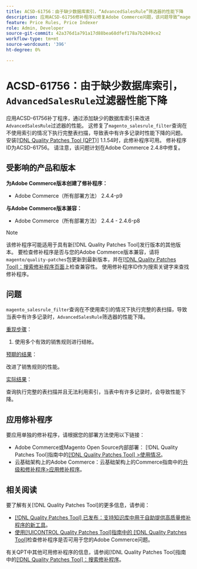 ```yaml
---
title: ACSD-61756：由于缺少数据库索引，“AdvancedSalesRule”筛选器的性能下降
description: 应用ACSD-61756修补程序以修复Adobe Commerce问题，该问题导致“magento_salesrule_filter”查询在不使用索引的情况下执行完全表扫描，这会导致在处理大量记录时性能下降。 此修补程序通过为“AdvancedSalesRule”过滤器添加缺少的数据库索引来提高性能。
feature: Price Rules, Price Indexer
role: Admin, Developer
source-git-commit: 42a376d1a791a17d88bea68dfef178a7b2849ce2
workflow-type: tm+mt
source-wordcount: '396'
ht-degree: 0%

---
```


# ACSD-61756：由于缺少数据库索引，`AdvancedSalesRule`过滤器性能下降

应用ACSD-61756补丁程序，通过添加缺少的数据库索引来改进`AdvancedSalesRule`过滤器的性能。 这修复了`magento_salesrule_filter`查询在不使用索引的情况下执行完整表扫描，导致表中有许多记录时性能下降的问题。 安装[[!DNL Quality Patches Tool (QPT)]](https://experienceleague.adobe.com/zh-hans/docs/commerce-knowledge-base/kb/announcements/commerce-announcements/magento-quality-patches-released-new-tool-to-self-serve-quality-patches) 1.1.54时，此修补程序可用。 修补程序ID为ACSD-61756。 请注意，该问题计划在Adobe Commerce 2.4.8中修复。

## 受影响的产品和版本

**为Adobe Commerce版本创建了修补程序：**

* Adobe Commerce（所有部署方法） 2.4.4-p9

**与Adobe Commerce版本兼容：**

* Adobe Commerce（所有部署方法） 2.4.4 - 2.4.6-p8

>[!NOTE]
>
>该修补程序可能适用于具有新[!DNL Quality Patches Tool]发行版本的其他版本。 要检查修补程序是否与您的Adobe Commerce版本兼容，请将`magento/quality-patches`包更新到最新版本，并在[[!DNL Quality Patches Tool]：搜索修补程序页面](https://experienceleague.adobe.com/tools/commerce-quality-patches/index.html?lang=zh-Hans)上检查兼容性。 使用修补程序ID作为搜索关键字来查找修补程序。

## 问题

`magento_salesrule_filter`查询在不使用索引的情况下执行完整的表扫描，导致当表中有许多记录时，`AdvancedSalesRule`筛选器的性能下降。

<u>重现步骤</u>：

1. 使用多个有效的销售规则进行结帐。

<u>预期的结果</u>：

改进了销售规则的性能。

<u>实际结果</u>：

查询执行完整的表扫描并且无法利用索引，当表中有许多记录时，会导致性能下降。

## 应用修补程序

要应用单独的修补程序，请根据您的部署方法使用以下链接：

* Adobe Commerce或Magento Open Source内部部署： [!DNL Quality Patches Tool]指南中的[[!DNL Quality Patches Tool] >使用情况](/help/tools/quality-patches-tool/usage.md)。
* 云基础架构上的Adobe Commerce：云基础架构上的Commerce指南中的[升级和修补程序>应用修补程序](https://experienceleague.adobe.com/docs/commerce-cloud-service/user-guide/develop/upgrade/apply-patches.html?lang=zh-Hans)。

## 相关阅读

要了解有关[!DNL Quality Patches Tool]的更多信息，请参阅：

* [[!DNL Quality Patches Tool] 已发布：支持知识库中用于自助提供高质量修补程序的新工具](https://experienceleague.adobe.com/zh-hans/docs/commerce-knowledge-base/kb/announcements/commerce-announcements/magento-quality-patches-released-new-tool-to-self-serve-quality-patches)。
* [使用[!UICONTROL Quality Patches Tool]指南中的 [!DNL Quality Patches Tool]](/help/tools/quality-patches-tool/patches-available-in-qpt/check-patch-for-magento-issue-with-magento-quality-patches.md)检查修补程序是否可用于您的Adobe Commerce问题。

有关QPT中其他可用修补程序的信息，请参阅[!DNL Quality Patches Tool]指南中的[[!DNL Quality Patches Tool]：搜索修补程序](https://experienceleague.adobe.com/tools/commerce-quality-patches/index.html?lang=zh-Hans)。
